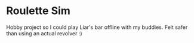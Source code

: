 # Roulette Sim
 
Hobby project so I could play Liar's bar offline with my buddies.
Felt safer than using an actual revolver :)

